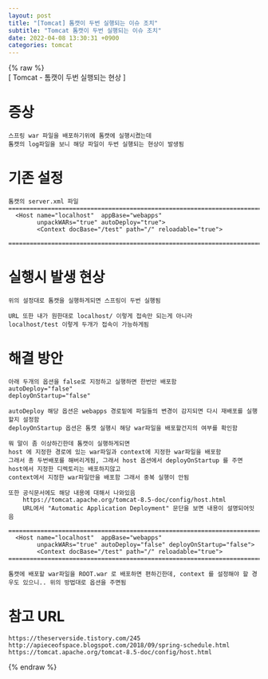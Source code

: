 ```yaml
---  
layout: post  
title: "[Tomcat] 톰캣이 두번 실행되는 이슈 조치"  
subtitle: "Tomcat 톰캣이 두번 실행되는 이슈 조치"  
date: 2022-04-08 13:30:31 +0900  
categories: tomcat  
---  
```

{% raw %}  
[ Tomcat - 톰캣이 두번 실행되는 현상 ]  
  
# 증상  
	스프링 war 파일을 배포하기위에 톰캣에 실행시켰는데  
	톰캣의 log파일을 보니 해당 파일이 두번 실행되는 현상이 발생됨  
  
# 기존 설정  
  
	톰캣의 server.xml 파일  
	=================================================================================================================  
	  <Host name="localhost"  appBase="webapps"  
            unpackWARs="true" autoDeploy="true">  
			<Context docBase="/test" path="/" reloadable="true">  
  
	=================================================================================================================  
  
# 실행시 발생 현상  
	위의 설정대로 톰캣을 실행하게되면 스프링이 두번 실행됨  
  
	URL 또한 내가 원한대로 localhost/ 이렇게 접속만 되는게 아니라  
	localhost/test 이렇게 두개가 접속이 가능하게됨  
  
#  해결 방안  
  
	아래 두개의 옵션을 false로 지정하고 실행하면 한번만 배포함  
	autoDeploy="false"  
	deployOnStartup="false"  
  
	autoDeploy 해당 옵션은 webapps 경로밑에 파일들의 변경이 감지되면 다시 재배포를 실행할지 설정함  
	deployOnStartup 옵션은 톰캣 실행시 해당 war파일을 배포할건지의 여부를 확인함  
  
	뭐 말이 좀 이상하긴한데 톰캣이 실행하게되면  
	host 에 지정한 경로에 있는 war파일과 context에 지정한 war파일을 배포함  
	그래서 총 두번배포를 해버리게됨, 그래서 host 옵션에서 deployOnStartup 를 주면 host에서 지정한 디렉토리는 배포하지않고  
	context에서 지정한 war파일만을 배포함 그래서 중복 실행이 안됨  
  
	또한 공식문서에도 해당 내용에 대해서 나와있음  
		https://tomcat.apache.org/tomcat-8.5-doc/config/host.html  
		URL에서 "Automatic Application Deployment" 문단을 보면 내용이 설명되어잇음  
  
	=================================================================================================================  
	  <Host name="localhost"  appBase="webapps"  
            unpackWARs="true" autoDeploy="false" deployOnStartup="false">  
			<Context docBase="/test" path="/" reloadable="true">  
	=================================================================================================================  
  
	톰캣에 배포할 war파일을 ROOT.war 로 배포하면 편하긴한데, context 를 설정해야 할 경우도 있으니.. 위의 방법대로 옵션을 주면됨  
  
# 참고 URL  
	https://theserverside.tistory.com/245  
	http://apieceofspace.blogspot.com/2018/09/spring-schedule.html  
	https://tomcat.apache.org/tomcat-8.5-doc/config/host.html  
{% endraw %}